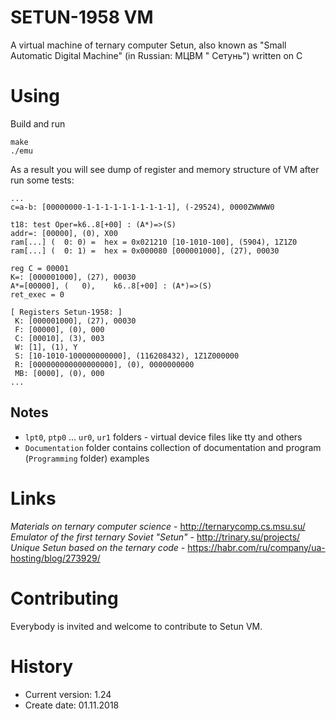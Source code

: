 SETUN-1958 VM
=============

A virtual machine of ternary computer Setun, also known as "Small Automatic Digital Machine" (in Russian: МЦВМ "
Сетунь") written on C

# Using

Build and run

```shell
make
./emu
```

As a result you will see dump of register and memory structure of VM after run some tests:

```shell
...
c=a-b: [00000000-1-1-1-1-1-1-1-1-1-1], (-29524), 0000ZWWWW0

t18: test Oper=k6..8[+00] : (A*)=>(S)
addr=: [00000], (0), X00
ram[...] (  0: 0) =  hex = 0x021210 [10-1010-100], (5904), 1Z1Z0
ram[...] (  0: 1) =  hex = 0x000080 [000001000], (27), 00030

reg C = 00001
K=: [000001000], (27), 00030
A*=[00000], (   0),    k6..8[+00] : (A*)=>(S)
ret_exec = 0

[ Registers Setun-1958: ]
 K: [000001000], (27), 00030
 F: [00000], (0), 000
 C: [00010], (3), 003
 W: [1], (1), Y
 S: [10-1010-100000000000], (116208432), 1Z1Z000000
 R: [000000000000000000], (0), 0000000000
 MB: [0000], (0), 000
...
```

## Notes

* `lpt0`, `ptp0` ... `ur0`, `ur1` folders - virtual device files like tty and others
* `Documentation` folder contains collection of documentation and program (`Programming` folder) examples

# Links

*Materials on ternary computer science* - <http://ternarycomp.cs.msu.su/>
*Emulator of the first ternary Soviet "Setun"* - <http://trinary.su/projects/>
*Unique Setun based on the ternary code* - <https://habr.com/ru/company/ua-hosting/blog/273929/>

# Contributing

Everybody is invited and welcome to contribute to Setun VM.

# History

- Current version: 1.24
- Create date: 01.11.2018
